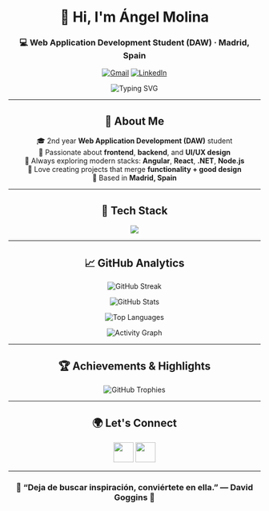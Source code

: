 <!-- 💫 Profile README for Ángel Molina -->
<div align="center">

# 👋 Hi, I'm **Ángel Molina**  
### 💻 Web Application Development Student (DAW) · Madrid, Spain  

<p>
  <a href="mailto:angelmolinarodriguez15@gmail.com"><img src="https://img.shields.io/badge/Gmail-D14836?style=flat&logo=gmail&logoColor=white" alt="Gmail" /></a>
  <a href="https://www.linkedin.com/in/angel-molina-rodriguez-78714b252/"><img src="https://img.shields.io/badge/LinkedIn-0077B5?style=flat&logo=linkedin&logoColor=white" alt="LinkedIn" /></a>
</p>

<img src="https://readme-typing-svg.herokuapp.com?font=Fira+Code&pause=1000&color=ff6384&center=true&vCenter=true&width=435&lines=Full+Stack+Developer+in+training;Passionate+about+clean+code+💡;Always+learning+new+techs+🚀" alt="Typing SVG" />

---

## 💫 About Me
🎓 2nd year **Web Application Development (DAW)** student  
🧩 Passionate about **frontend**, **backend**, and **UI/UX design**  
🚀 Always exploring modern stacks: **Angular**, **React**, **.NET**, **Node.js**  
💬 Love creating projects that merge **functionality + good design**  
📍 Based in **Madrid, Spain**

---

## 🧠 Tech Stack

<p align="center">
  <img src="https://skillicons.dev/icons?i=cs,java,js,ts,html,css,react,angular,nodejs,astro,dotnet,firebase,mysql,mongodb,postgres,oracle,apache,figma" />
</p>

---

## 📈 GitHub Analytics

<p align="center">
  <img src="https://github-readme-streak-stats.herokuapp.com/?user=amolrod&theme=radical&hide_border=true" alt="GitHub Streak" />
</p>

<p align="center">
  <img src="https://github-readme-stats.vercel.app/api?username=amolrod&show_icons=true&theme=radical&hide_border=true&count_private=true" alt="GitHub Stats" />
</p>

<p align="center">
  <img src="https://github-readme-stats.vercel.app/api/top-langs/?username=amolrod&layout=compact&theme=radical&hide_border=true" alt="Top Languages" />
</p>

<p align="center">
  <img src="https://github-readme-activity-graph.vercel.app/graph?username=amolrod&bg_color=1a1b27&color=9f9f9f&line=ff6384&point=ffffff&area=true&hide_border=true" alt="Activity Graph" />
</p>

---

## 🏆 Achievements & Highlights

<p align="center">
  <img src="https://github-profile-trophy.vercel.app/?username=amolrod&theme=dracula&no-frame=true&margin-w=10" alt="GitHub Trophies" />
</p>

---

## 🌍 Let's Connect

<p align="center">
  <a href="mailto:angelmolinarodriguez15@gmail.com"><img src="https://skillicons.dev/icons?i=gmail" width="40" /></a>
  <a href="https://www.linkedin.com/in/angel-molina-rodriguez-78714b252/"><img src="https://skillicons.dev/icons?i=linkedin" width="40" /></a>
</p>

---

<h3 align="center">💪 “Deja de buscar inspiración, conviértete en ella.” — David Goggins 💪</h3>


</div>
